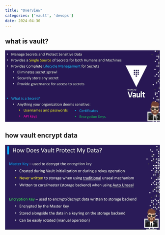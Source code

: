 ```yaml
---
title: "Overview"
categories: ['vault', 'devops']
date: 2024-04-30
---
```


## what is vault?

![](img/0.png)

## how vault encrypt data

![](img/1.png)

